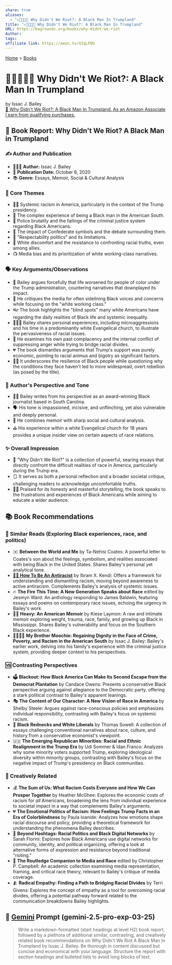 ```yaml
---
share: true
aliases:
  - "✍🏿🇺🇸💔 Why Didn't We Riot?: A Black Man In Trumpland"
title: "✍🏿🇺🇸💔 Why Didn't We Riot?: A Black Man In Trumpland"
URL: https://bagrounds.org/books/why-didnt-we-riot
Author: 
tags: 
affiliate link: https://amzn.to/43qLFDU
---
```

[Home](../index.md) > [Books](./index.md)  
# ✍🏿🇺🇸💔 Why Didn't We Riot?: A Black Man In Trumpland  
by Issac J. Bailey  
[🛒 Why Didn't We Riot?: A Black Man In Trumpland. As an Amazon Associate I earn from qualifying purchases.](https://amzn.to/43qLFDU)  
  
## 📖 Book Report: Why Didn't We Riot? A Black Man in Trumpland  
  
### ✍️ Author and Publication  
  
* 🧑🏾‍💼 **Author:** Issac J. Bailey  
* 📅 **Publication Date:** October 6, 2020  
* 📚 **Genre:** Essays, Memoir, Social & Cultural Analysis  
  
### 🎯 Core Themes  
  
* ✊🏾 Systemic racism in America, particularly in the context of the Trump presidency.  
* 🖤 The complex experience of being a Black man in the American South.  
* 🚨 Police brutality and the failings of the criminal justice system regarding Black Americans.  
* 🚩 The impact of Confederate symbols and the debate surrounding them.  
* 👔 "Respectability politics" and its limitations.  
* 😬 White discomfort and the resistance to confronting racial truths, even among allies.  
* 📺 Media bias and its prioritization of white working-class narratives.  
  
### 🗣️ Key Arguments/Observations  
  
* 📣 Bailey argues forcefully that life worsened for people of color under the Trump administration, countering narratives that downplayed its impact.  
* 📰 He critiques the media for often sidelining Black voices and concerns while focusing on the "white working class."  
* 👓 The book highlights the "blind spots" many white Americans have regarding the daily realities of Black life and systemic inequality.  
* 🧍🏾‍♂️ Bailey shares personal experiences, including microaggressions and his time in a predominantly white Evangelical church, to illustrate the pervasiveness of racial issues.  
* 🤔 He examines his own past complacency and the internal conflict of suppressing anger while trying to bridge racial divides.  
* 💔 The book dismantles arguments that Trump's support was purely economic, pointing to racial animus and bigotry as significant factors.  
* 💪🏾 It underscores the resilience of Black people while questioning why the conditions they face haven't led to more widespread, overt rebellion (as posed by the title).  
  
### 👤 Author's Perspective and Tone  
  
* ✍🏿 Bailey writes from his perspective as an award-winning Black journalist based in South Carolina.  
* 🗣️ His tone is impassioned, incisive, and unflinching, yet also vulnerable and deeply personal.  
* 📖 He combines memoir with sharp social and cultural analysis.  
* ⛪ His experience within a white Evangelical church for 18 years provides a unique insider view on certain aspects of race relations.  
  
### ✨ Overall Impression  
  
* 💯 "Why Didn't We Riot?" is a collection of powerful, searing essays that directly confront the difficult realities of race in America, particularly during the Trump era.  
* 🪞 It serves as both a personal reflection and a broader societal critique, challenging readers to acknowledge uncomfortable truths.  
* 👏🏾 Praised for its honesty and masterful storytelling, the book speaks to the frustrations and experiences of Black Americans while aiming to educate a wider audience.  
  
## 📚 Book Recommendations  
  
### 🤝 Similar Reads (Exploring Black experiences, race, and politics)  
  
* ✉️ **Between the World and Me** by Ta-Nehisi Coates: A powerful letter to Coates's son about the feelings, symbolism, and realities associated with being Black in the United States. Shares Bailey's personal yet analytical tone.  
* **[✊🏿 How To Be An Antiracist](./how-to-be-an-antiracist.md)** by Ibram X. Kendi: Offers a framework for understanding and dismantling racism, moving beyond awareness to active antiracism. Complements Bailey's analysis of systemic issues.  
* 🔥 **The Fire This Time: A New Generation Speaks about Race** edited by Jesmyn Ward: An anthology responding to James Baldwin, featuring essays and poems on contemporary race issues, echoing the urgency in Bailey's work.  
* 🏋🏾 **Heavy: An American Memoir** by Kiese Laymon: A raw and intimate memoir exploring weight, trauma, race, family, and growing up Black in Mississippi. Shares Bailey's vulnerability and focus on the Southern Black experience.  
* 👨‍👩‍👧‍👦 **My Brother Moochie: Regaining Dignity in the Face of Crime, Poverty, and Racism in the American South** by Issac J. Bailey: Bailey's earlier work, delving into his family's experience with the criminal justice system, providing deeper context to his perspectives.  
  
### 🆚 Contrasting Perspectives  
  
* 🗳️ **Blackout: How Black America Can Make Its Second Escape from the Democrat Plantation** by Candace Owens: Presents a conservative Black perspective arguing against allegiance to the Democratic party, offering a stark political contrast to Bailey's apparent leanings.  
* 🎭 **The Content of Our Character: A New Vision of Race in America** by Shelby Steele: Argues against race-conscious policies and emphasizes individual responsibility, contrasting with Bailey's focus on systemic racism.  
* 🤠 **Black Rednecks and White Liberals** by Thomas Sowell: A collection of essays challenging conventional narratives about race, culture, and history from a conservative economist's viewpoint.  
* 🇺🇸 **The Emerging Republican Minorities: Racial and Ethnic Realignment in the Trump Era** by Udi Sommer & Idan Franco: Analyzes why some minority voters supported Trump, exploring ideological diversity within minority groups, contrasting with Bailey's focus on the negative impact of Trump's presidency on Black communities.  
  
### 🎨 Creatively Related  
  
* 💰 **The Sum of Us: What Racism Costs Everyone and How We Can Prosper Together** by Heather McGhee: Explores the economic costs of racism for *all* Americans, broadening the lens from individual experience to societal impact in a way that complements Bailey's arguments.  
* 💔 **The Emotional Politics of Racism: How Feelings Trump Facts in an Era of Colorblindness** by Paula Ioanide: Analyzes how emotions shape racial discourse and policy, providing a theoretical framework for understanding the phenomena Bailey describes.  
* 📱 **Beyond Hashtags: Racial Politics and Black Digital Networks** by Sarah Florini: Explores how Black Americans use digital networks for community, identity, and political organizing, offering a look at alternative forms of expression and resistance beyond traditional "rioting."  
* 📰 **The Routledge Companion to Media and Race** edited by Christopher P. Campbell: An academic collection examining media representation, framing, and critical race theory, relevant to Bailey's critique of media coverage.  
* 🫂 **Radical Empathy: Finding a Path to Bridging Racial Divides** by Terri Givens: Explores the concept of empathy as a tool for overcoming racial divides, offering a potential pathway forward related to the communication breakdowns Bailey highlights.  
  
## 💬 [Gemini](../software/gemini.md) Prompt (gemini-2.5-pro-exp-03-25)  
> Write a markdown-formatted (start headings at level H2) book report, followed by a plethora of additional similar, contrasting, and creatively related book recommendations on Why Didn't We Riot A Black Man In Trumpland by Issac J. Bailey. Be thorough in content discussed but concise and economical with your language. Structure the report with section headings and bulleted lists to avoid long blocks of text.
